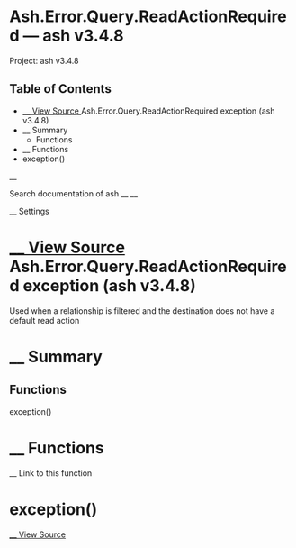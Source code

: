 # Ash.Error.Query.ReadActionRequired — ash v3.4.8

Project: ash v3.4.8

## Table of Contents

- [ __ View Source ](external_link) Ash.Error.Query.ReadActionRequired exception (ash v3.4.8)
- __ Summary
  - Functions
- __ Functions
- exception()

__

Search documentation of ash __ __

__ Settings

#  [ __ View Source ](external_link) Ash.Error.Query.ReadActionRequired exception (ash v3.4.8)

Used when a relationship is filtered and the destination does not have a default read action

#  __ Summary

##  Functions

exception()

#  __ Functions

__ Link to this function

# exception()

[ __ View Source ](external_link)
